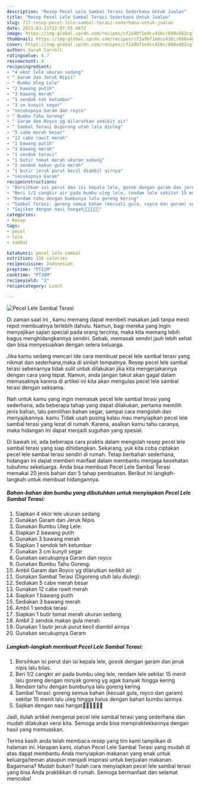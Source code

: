 ```yaml
---
description: "Resep Pecel Lele Sambal Terasi Sederhana Untuk Jualan"
title: "Resep Pecel Lele Sambal Terasi Sederhana Untuk Jualan"
slug: 717-resep-pecel-lele-sambal-terasi-sederhana-untuk-jualan
date: 2021-03-21T22:07:55.067Z
image: https://img-global.cpcdn.com/recipes/cf2a9bf1edcc416c/680x482cq70/pecel-lele-sambal-terasi-foto-resep-utama.jpg
thumbnail: https://img-global.cpcdn.com/recipes/cf2a9bf1edcc416c/680x482cq70/pecel-lele-sambal-terasi-foto-resep-utama.jpg
cover: https://img-global.cpcdn.com/recipes/cf2a9bf1edcc416c/680x482cq70/pecel-lele-sambal-terasi-foto-resep-utama.jpg
author: Sarah Carroll
ratingvalue: 4.7
reviewcount: 4
recipeingredient:
- "4 ekor lele ukuran sedang"
- " Garam dan Jeruk Nipis"
- " Bumbu Uleg Lele"
- "2 bawang putih"
- "3 bawang merah"
- "1 sendok teh ketumbar"
- "3 cm kunyit segar"
- "secukupnya Garam dan royco"
- " Bumbu Tahu Goreng"
- " Garam dan Royco yg dilarutkan sedikit air"
- " Sambal Terasi Digoreng utuh lalu diuleg"
- "5 cabe merah besar"
- "12 cabe rawit merah"
- "1 bawang putih"
- "3 bawang merah"
- "1 sendok terasi"
- "1 butir tomat merah ukuran sedang"
- "2 sendok makan gula merah"
- "1 butir jeruk purut kecil diambil airnya"
- "secukupnya Garam"
recipeinstructions:
- "Bersihkan isi perut dan isi kepala lele, gosok dengan garam dan jeruk nipis lalu bilas."
- "Beri 1/2 cangkir air pada bumbu uleg lele, rendam lele sekitar 15 menit lalu goreng dengan minyak goreng yg agak banyak hingga kering"
- "Rendam tahu dengan bumbunya lalu goreng kering"
- "Sambal Terasi: goreng semua bahan (kecuali gula, royco dan garam) sekitar 10 menit lalu uleg hingga halus dengan bahan bumbu lainnya."
- "Sajikan dengan nasi hangat🙏🏻👍🏻👍🏻"
categories:
- Resep
tags:
- pecel
- lele
- sambal

katakunci: pecel lele sambal 
nutrition: 156 calories
recipecuisine: Indonesian
preptime: "PT21M"
cooktime: "PT30M"
recipeyield: "3"
recipecategory: Lunch

---
```



![Pecel Lele Sambal Terasi](https://img-global.cpcdn.com/recipes/cf2a9bf1edcc416c/680x482cq70/pecel-lele-sambal-terasi-foto-resep-utama.jpg)

Di zaman  saat ini , kamu memang dapat membeli masakan jadi tanpa mesti repot membuatnya terlebih dahulu. Namun, bagi mereka yang ingin menyajikan sajian special pada orang tercinta, maka kita memang lebih bagus menghidangkannya sendiri. Sebab, memasak sendiri jauh lebih sehat dan bisa menyesuaikan dengan selera keluarga.

Jika kamu sedang mencari ide cara membuat pecel lele sambal terasi yang nikmat dan sederhana,maka di sinilah tempatnya. Resep pecel lele sambal terasi  sebenarnya tidak sulit untuk dilakukan jika kita mengerjakannya dengan cara yang tepat. Namun, anda jangan takut akan gagal dalam memasaknya 
karena di artikel ini kita akan mengulas pecel lele sambal terasi dengan seksama.  



Nah untuk kamu yang ingin memasak pecel lele sambal terasi yang sederhana, ada beberapa tahap yang dapat dilakukan, pertama memilih jenis bahan, lalu pemilihan bahan segar, sampai cara mengolah dan menyajikannya. kamu Tidak usah pusing kalau mau menyiapkan pecel lele sambal terasi yang lezat di rumah. Karena, asalkan kamu  tahu caranya, maka hidangan ini dapat menjadi suguhan yang spesial.

Di bawah ini, ada beberapa cara praktis  dalam mengolah resep pecel lele sambal terasi yang siap dihidangkan. Sekarang, yuk kita coba ciptakan pecel lele sambal terasi sendiri di rumah. Tetap berbahan sederhana, hidangan ini dapat memberi manfaat dalam membantu menjaga kesehatan tubuhmu sekeluarga. Anda bisa membuat Pecel Lele Sambal Terasi memakai 20 jenis bahan dan 5 tahap pembuatan. Berikut ini langkah-langkah untuk membuat hidangannya.

<!--inarticleads1-->

##### Bahan-bahan dan bumbu yang dibutuhkan untuk menyiapkan Pecel Lele Sambal Terasi:

1. Siapkan 4 ekor lele ukuran sedang
1. Gunakan  Garam dan Jeruk Nipis
1. Gunakan  Bumbu Uleg Lele:
1. Siapkan 2 bawang putih
1. Gunakan 3 bawang merah
1. Siapkan 1 sendok teh ketumbar
1. Gunakan 3 cm kunyit segar
1. Gunakan secukupnya Garam dan royco
1. Gunakan  Bumbu Tahu Goreng:
1. Ambil  Garam dan Royco yg dilarutkan sedikit air
1. Gunakan  Sambal Terasi (Digoreng utuh lalu diuleg):
1. Sediakan 5 cabe merah besar
1. Gunakan 12 cabe rawit merah
1. Siapkan 1 bawang putih
1. Sediakan 3 bawang merah
1. Ambil 1 sendok terasi
1. Siapkan 1 butir tomat merah ukuran sedang
1. Ambil 2 sendok makan gula merah
1. Gunakan 1 butir jeruk purut kecil diambil airnya
1. Gunakan secukupnya Garam




<!--inarticleads2-->

##### Langkah-langkah membuat Pecel Lele Sambal Terasi:

1. Bersihkan isi perut dan isi kepala lele, gosok dengan garam dan jeruk nipis lalu bilas.
1. Beri 1/2 cangkir air pada bumbu uleg lele, rendam lele sekitar 15 menit lalu goreng dengan minyak goreng yg agak banyak hingga kering
1. Rendam tahu dengan bumbunya lalu goreng kering
1. Sambal Terasi: goreng semua bahan (kecuali gula, royco dan garam) sekitar 10 menit lalu uleg hingga halus dengan bahan bumbu lainnya.
1. Sajikan dengan nasi hangat🙏🏻👍🏻👍🏻




Jadi, itulah artikel mengenai  pecel lele sambal terasi  yang sederhana dan mudah dilakukan versi kita. Semoga anda bisa mempraktekkannya dengan hasil yang memuaskan. 

Terima kasih anda telah membaca resep yang tim kami tampilkan di halaman ini. Harapan kami, olahan  Pecel Lele Sambal Terasi yang mudah di atas dapat membantu Anda menyiapkan makanan yang enak untuk keluarga/teman ataupun menjadi inspirasi untuk berjualan makanan. Bagaimana? Mudah bukan? Itulah cara menyiapkan pecel lele sambal terasi yang bisa Anda praktikkan di rumah. Semoga bermanfaat dan selamat mencoba!

